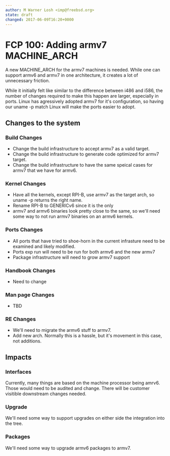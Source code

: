```yaml
---
author: M Warner Losh <imp@freebsd.org>
state: draft
changed: 2017-06-09T16:20+0000
---
```


<!--
    This document is subject to the terms of BSD 2 Clause License.
    See LICENSE in this repository for more information.

    Copyright 2017 Warner Losh
-->

# FCP 100: Adding armv7 MACHINE_ARCH

A new MACHINE_ARCH for the armv7 machines is needed. While one can
support armv6 and armv7 in one architecture, it creates a lot of
unnecessary friction.

While it initially felt like similar to the difference between i486
and i586, the number of changes required to make this happen are
larger, especially in ports. Linux has agressively adopted armv7 for
it's configuration, so having our uname -p match Linux will make the
ports easier to adopt.

## Changes to the system

### Build Changes

* Change the build infrastructure to accept armv7 as a valid target.
* Change the build infrastructure to generate code optimized for armv7 target.
* Change the build infrastructure to have the same speical cases for armv7 that we have for armv6.

### Kernel Changes
* Have all the kernels, except RPI-B, use armv7 as the target arch, so uname -p returns the right name.
* Rename RPI-B to GENERICv6 since it is the only
* armv7 and armv6 binaries look pretty close to the same, so we'll need some way to not run armv7 binaries on an armv6 kernels.

### Ports Changes
* All ports that have tried to shoe-horn in the current infrasture need to be examined and likely modified.
* Ports exp run will need to be run for both armv6 and the new armv7
* Package infrastructure will need to grow armv7 support

### Handbook Changes
* Need to change

### Man page Changes
* TBD

### RE Changes
* We'll need to migrate the armv6 stuff to armv7.
* Add new arch. Normally this is a hassle, but it's movement in this case, not additions.

## Impacts

### Interfaces

Currently, many things are based on the machine processor being amrv6. Those would need to be audited and change. There will be customer visitible downstream changes needed.

### Upgrade

We'll need some way to support upgrades on either side the integration into the tree.

### Packages

We'll need some way to upgrade armv6 packages to armv7.

